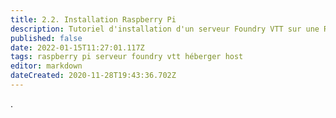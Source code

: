 ```yaml
---
title: 2.2. Installation Raspberry Pi
description: Tutoriel d'installation d'un serveur Foundry VTT sur une Raspberry Pi
published: false
date: 2022-01-15T11:27:01.117Z
tags: raspberry pi serveur foundry vtt héberger host
editor: markdown
dateCreated: 2020-11-28T19:43:36.702Z
---
```


.